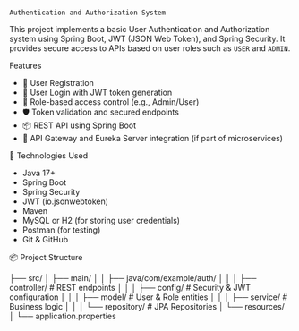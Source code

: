                                                                           Authentication and Authorization System

This project implements a basic User Authentication and Authorization system using Spring Boot, JWT (JSON Web Token), and Spring Security. 
It provides secure access to APIs based on user roles such as `USER` and `ADMIN`.

 Features

- 🔐 User Registration
- 🔑 User Login with JWT token generation
- 🧾 Role-based access control (e.g., Admin/User)
- 🛡️ Token validation and secured endpoints
- 📦 REST API using Spring Boot
- 📍 API Gateway and Eureka Server integration (if part of microservices)

🧰 Technologies Used

- Java 17+
- Spring Boot
- Spring Security
- JWT (io.jsonwebtoken)
- Maven
- MySQL or H2 (for storing user credentials)
- Postman (for testing)
- Git & GitHub

📦 Project Structure

├── src/
│ ├── main/
│ │ ├── java/com/example/auth/
│ │ │ ├── controller/ # REST endpoints
│ │ │ ├── config/ # Security & JWT configuration
│ │ │ ├── model/ # User & Role entities
│ │ │ ├── service/ # Business logic
│ │ │ └── repository/ # JPA Repositories
│ └── resources/
│ └── application.properties
